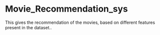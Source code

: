 # Movie_Recommendation_sys
This gives the recommendation of the movies, based on different features present in the dataset..
